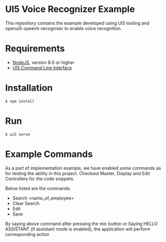 # UI5 Voice Recognizer Example

This repository contains the example developed using UI5 tooling and openui5-speech-recogniser to enable voice recognition.

# Requirements
- [NodeJS](https://nodejs.org/en/download/), version 8.0 or higher
- [UI5 Command Line Interface](https://github.com/SAP/ui5-cli) 

# Installation

    $ npm install

# Run

    $ ui5 serve

# Example Commands
As a part of implementation example, we have enabled some commands as for testing the ability in this project. Checkout Master, Display and Edit Controllers for the code snippets.

Below listed are the commands. 
 - Search <name_of_employee>
 - Clear Search
 - Edit
 - Save

 By saying above command after pressing the mic button or Saying HELLO ASSISTANT (if assistant mode is enabled), the application will perform corresponding action